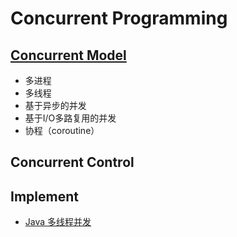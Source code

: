 # Concurrent Programming

## [Concurrent Model](model/README.md)
* 多进程
* 多线程
* 基于异步的并发
* 基于I/O多路复用的并发
* 协程（coroutine）

## Concurrent Control


## Implement
* [Java 多线程并发](https://github.com/SunnnyChan/sc.study-notes/tree/master/computer-science/language/java/java-paradigm/java-concurrency)

